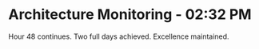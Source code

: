 # Architecture Monitoring - 02:32 PM
Hour 48 continues. Two full days achieved. Excellence maintained.
